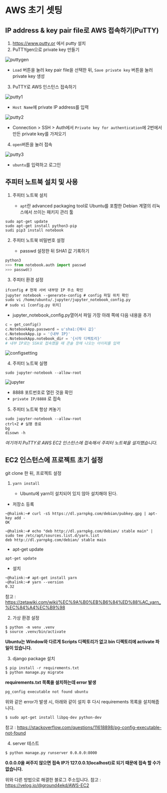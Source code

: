 # AWS 초기 셋팅

## IP address & key pair file로 AWS 접속하기(PuTTY)

1. https://www.putty.or 에서 putty 설치
2. PuTTYgen으로 private key 만들기

![puttygen](img/puttygen.PNG)

   - `Load` 버튼을 눌러 key pair file을 선택한 뒤, `Save private key` 버튼을 눌러 private key 생성

3. PuTTY로 AWS 인스턴스 접속하기

![putty1](img/putty1.PNG)

   - `Host Name`에 private IP address를 입력

![putty2](img/putty2.PNG)

   - Connection > SSH > Auth에서 `Private key for authentication`에 2번에서 만든 private key를 가져오기

4. `open`버튼을 눌러 접속

![putty3](img/putty3.PNG)

   - `ubuntu`를 입력하고 로그인

## 주피터 노트북 설치 및 사용

1. 주피터 노트북 설치

   - `apt`란 advanced packaging tool로 Ubuntu를 포함한 Debian 계열의 리눅스에서 쓰이는 패키지 관리 툴

```shell
sudo apt-get update
sudo apt-get install python3-pip
sudi pip3 install notebook
```

2. 주피터 노트북 비밀번호 설정

    - passwd 설정한 뒤 SHA1 값 기록하기

```python
python3
>>> from notebook.auth import passwd
>>> passwd()
```

3. 주피터 환경 설정

```shell
ifconfig # 현재 서버 내부망 IP 주소 확인
jupyter notebook --generate-config # config 파일 위치 확인 
sudo vi /home/ubuntu/.jupyter/jupyter_notebook_config.py
# sudo vi [config.py 위치]
```

- jupyter_notebook_config.py열어서 파일 가장 아래 쪽에 다음 내용을 추가

```python
c = get_config()
c.NotebookApp.password = u'sha1:{해시 값}'
c.NotebookApp.ip = '{내부 IP}'
c.NotebookApp.notebook_dir = '{시작 디렉토리}'
# 내부 IP로는 SSH로 접속했을 때 콘솔 창에 나오는 아이피를 입력
```

![configsetting](img/configsetting.PNG)

4. 주피터 노트북 실행

```shell
sudo jupyter-notebook --allow-root
```

![jupyter](img/jupyter.PNG)

   - 8888 포트번호로 열린 것을 확인
   - `private IP/8888` 로 접속

5. 주피터 노트북 항상 켜놓기

```shell
sudo jupyter-notebook --allow-root
ctrl+Z # 실행 종료
bg
disown -h
```

_여기까지 PuTTY로 AWS EC2 인스턴스에 접속해서 주피터 노트북을 설치했습니다._

## EC2 인스턴스에 프로젝트 초기 설정

git clone 한 뒤, 프로젝트 설정

1. `yarn install`

   - Ubuntu에 yarn이 설치되어 있지 않아 설치해야 된다.

- 저장소 등록

```shell
~@halink:~# curl -sS https://dl.yarnpkg.com/debian/pubkey.gpg | apt-key add -
OK
```

```shell
~@halink:~# echo "deb http://dl.yarnpkg.com/debian/ stable main" | sudo tee /etc/apt/sources.list.d/yarn.list
deb http://dl.yarnpkg.com/debian/ stable main
```

- apt-get update

```shell
apt-get update
```

- 설치

```shell
~@halink:~# apt-get install yarn
~@halink:~# yarn --version
0.32
```

참고 : https://zetawiki.com/wiki/%EC%9A%B0%EB%B6%84%ED%88%AC_yarn_%EC%84%A4%EC%B9%98

2. 가상 환경 설정

```shell
$ python -m venv .venv
$ source .venv/bin/activate
```

**Ubuntu는 Window와 다르게 Scripts 디렉토리가 없고 bin 디렉토리에 activate 파일이 있습니다.**

3. django package 설치

```shell
$ pip install -r requirements.txt
$ python manage.py migrate
```

**requirements.txt 목록을 설치하는데 error 발생**

`pg_config executable not found ubuntu`

위와 같은 error가 발생 시, 아래와 같이 설치 후 다시 requirements 목록을 설치해줍니다.

```shell
$ sudo apt-get install libpq-dev python-dev
```

참고 : https://stackoverflow.com/questions/11618898/pg-config-executable-not-found

4. server 테스트

```shell
$ python manage.py runserver 0.0.0.0:8000
```

**0.0.0.0을 써주지 않으면 접속 IP가 127.0.0.1(localhost)로 되기 때문에 접속 할 수가 없습니다.**

위와 다른 방법으로 해결한 블로그 주소입니다.
참고 : https://velog.io/@ground4ekd/AWS-EC2